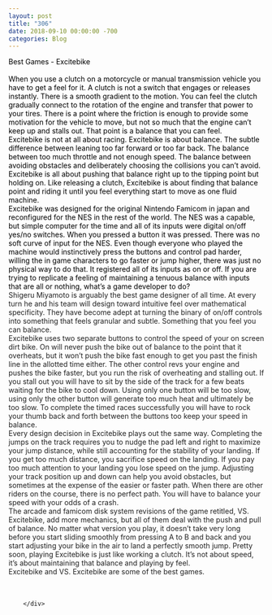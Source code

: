 ```yaml
---
layout: post
title: "306"
date: 2018-09-10 00:00:00 -700
categories: Blog
---
```


<div class="blog-content">
				<div class="paragraph"><span><span style="color:rgb(0, 0, 0)">Best Games - Excitebike</span></span><br><span></span><br><span><span style="color:rgb(0, 0, 0)">When you use a clutch on a motorcycle or manual transmission vehicle you have to get a feel for it. A clutch is not a switch that engages or releases instantly. There is a smooth gradient to the motion. You can feel the clutch gradually connect to the rotation of the engine and transfer that power to your tires. There is a point where the friction is enough to provide some motivation for the vehicle to move, but not so much that the engine can&rsquo;t keep up and stalls out. That point is a balance that you can feel.</span></span><br><span></span><span><span style="color:rgb(0, 0, 0)">Excitebike is not at all about racing. Excitebike is about balance. The subtle difference between leaning too far forward or too far back. The balance between too much throttle and not enough speed. The balance between avoiding obstacles and deliberately choosing the collisions you can&rsquo;t avoid. Excitebike is all about pushing that balance right up to the tipping point but holding on. Like releasing a clutch, Excitebike is about finding that balance point and riding it until you feel everything start to move as one fluid machine.</span></span><br><span></span><span><span style="color:rgb(0, 0, 0)">Excitebike was designed for the original Nintendo Famicom in japan and reconfigured for the NES in the rest of the world. The NES was a capable, but simple computer for the time and all of its inputs were digital on/off yes/no switches. When you pressed a button it was pressed. There was no soft curve of input for the NES. Even though everyone who played the machine would instinctively press the buttons and control pad harder, willing the in game characters to go faster or jump higher, there was just no physical way to do that. It registered all of its inputs as on or off. If you are trying to replicate a feeling of maintaining a tenuous balance with inputs that are all or nothing, what&rsquo;s a game developer to do?</span></span><br><span></span><span><span style="color:rgb(34, 34, 34)">Shigeru Miyamoto is arguably the best game designer of all time. At every turn he and his team will design toward intuitive feel over mathematical specificity. They have become adept at turning the binary of on/off controls into something that feels granular and subtle. Something that you feel you can balance.</span></span><br><span></span><span><span style="color:rgb(34, 34, 34)">Excitebike uses two separate buttons to control the speed of your on screen dirt bike. On will never push the bike out of balance to the point that it overheats, but it won&rsquo;t push the bike fast enough to get you past the finish line in the allotted time either. The other control revs your engine and pushes the bike faster, but you run the risk of overheating and stalling out. If you stall out you will have to sit by the side of the track for a few beats waiting for the bike to cool down. Using only one button will be too slow, using only the other button will generate too much heat and ultimately be too slow. To complete the timed races successfully you will have to rock your thumb back and forth between the buttons too keep your speed in balance.</span></span><br><span></span><span><span style="color:rgb(34, 34, 34)">Every design decision in Excitebike plays out the same way. Completing the jumps on the track requires you to nudge the pad left and right to maximize your jump distance, while still accounting for the stability of your landing. If you get too much distance, you sacrifice speed on the landing. If you pay too much attention to your landing you lose speed on the jump. Adjusting your track position up and down can help you avoid obstacles, but sometimes at the expense of the easier or faster path. When there are other riders on the course, there is no perfect path. You will have to balance your speed with your odds of a crash. </span></span><br><span></span><span><span style="color:rgb(34, 34, 34)">The arcade and famicom disk system revisions of the game retitled, VS. Excitebike, add more mechanics, but all of them deal with the push and pull of balance. No matter what version you play, it doesn&rsquo;t take very long before you start sliding smoothly from pressing A to B and back and you start adjusting your bike in the air to land a perfectly smooth jump. Pretty soon, playing Excitebike is just like working a clutch. It&rsquo;s not about speed, it&rsquo;s about maintaining that balance and playing by feel.</span></span><br><span></span><span><span style="color:rgb(34, 34, 34)">Excitebike and VS. Excitebike are some of the best games.</span></span><br><span></span><br>&#8203;</div>

		</div>
        
